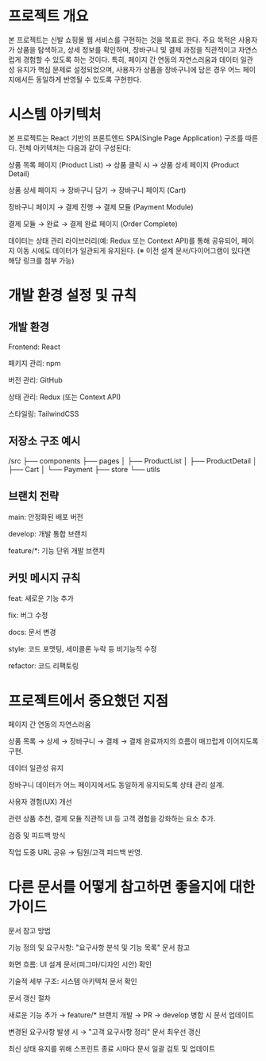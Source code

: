 # 프로젝트 개요

본 프로젝트는 신발 쇼핑몰 웹 서비스를 구현하는 것을 목표로 한다.
주요 목적은 사용자가 상품을 탐색하고, 상세 정보를 확인하며, 장바구니 및 결제 과정을 직관적이고 자연스럽게 경험할 수 있도록 하는 것이다.
특히, 페이지 간 연동의 자연스러움과 데이터 일관성 유지가 핵심 문제로 설정되었으며, 사용자가 상품을 장바구니에 담은 경우 어느 페이지에서든 동일하게 반영될 수 있도록 구현한다.

# 시스템 아키텍처

본 프로젝트는 React 기반의 프론트엔드 SPA(Single Page Application) 구조를 따른다.
전체 아키텍처는 다음과 같이 구성된다:

상품 목록 페이지 (Product List) → 상품 클릭 시 → 상품 상세 페이지 (Product Detail)

상품 상세 페이지 → 장바구니 담기 → 장바구니 페이지 (Cart)

장바구니 페이지 → 결제 진행 → 결제 모듈 (Payment Module)

결제 모듈 → 완료 → 결제 완료 페이지 (Order Complete)

데이터는 상태 관리 라이브러리(예: Redux 또는 Context API)를 통해 공유되어, 페이지 이동 시에도 데이터가 일관되게 유지된다.
(※ 이전 설계 문서/다이어그램이 있다면 해당 링크를 첨부 가능)

# 개발 환경 설정 및 규칙

## 개발 환경

Frontend: React

패키지 관리: npm

버전 관리: GitHub

상태 관리: Redux (또는 Context API)

스타일링: TailwindCSS

## 저장소 구조 예시

/src
 ├── components
 ├── pages
 │    ├── ProductList
 │    ├── ProductDetail
 │    ├── Cart
 │    └── Payment
 ├── store
 └── utils


## 브랜치 전략

main: 안정화된 배포 버전

develop: 개발 통합 브랜치

feature/*: 기능 단위 개발 브랜치

## 커밋 메시지 규칙

feat: 새로운 기능 추가

fix: 버그 수정

docs: 문서 변경

style: 코드 포맷팅, 세미콜론 누락 등 비기능적 수정

refactor: 코드 리팩토링

# 프로젝트에서 중요했던 지점

페이지 간 연동의 자연스러움

상품 목록 → 상세 → 장바구니 → 결제 → 결제 완료까지의 흐름이 매끄럽게 이어지도록 구현.

데이터 일관성 유지

장바구니 데이터가 어느 페이지에서도 동일하게 유지되도록 상태 관리 설계.

사용자 경험(UX) 개선

관련 상품 추천, 결제 모듈 직관적 UI 등 고객 경험을 강화하는 요소 추가.

검증 및 피드백 방식

작업 도중 URL 공유 → 팀원/고객 피드백 반영.

# 다른 문서를 어떻게 참고하면 좋을지에 대한 가이드

문서 참고 방법

기능 정의 및 요구사항: "요구사항 분석 및 기능 목록" 문서 참고

화면 흐름: UI 설계 문서(피그마/디자인 시안) 확인

기술적 세부 구조: 시스템 아키텍처 문서 확인

문서 갱신 절차

새로운 기능 추가 → feature/* 브랜치 개발 → PR → develop 병합 시 문서 업데이트

변경된 요구사항 발생 시 → "고객 요구사항 정리" 문서 최우선 갱신

최신 상태 유지를 위해 스프린트 종료 시마다 문서 일괄 검토 및 업데이트
